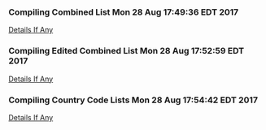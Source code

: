 ### Compiling Combined List Mon 28 Aug 17:49:36 EDT 2017
[Details If Any](https://github.com/deathbybandaid/piholeparser/blob/master/RecentRunLogs/listgenscripts/60-Compiling-Combined-List.md)

### Compiling Edited Combined List Mon 28 Aug 17:52:59 EDT 2017
[Details If Any](https://github.com/deathbybandaid/piholeparser/blob/master/RecentRunLogs/listgenscripts/70-Compiling-Edited-Combined-List.md)

### Compiling Country Code Lists Mon 28 Aug 17:54:42 EDT 2017
[Details If Any](https://github.com/deathbybandaid/piholeparser/blob/master/RecentRunLogs/listgenscripts/75-Compiling-Country-Code-Lists.md)

